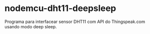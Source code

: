 # nodemcu-dht11-deepsleep
Programa para interfacear sensor DHT11 com API do Thingspeak.com usando modo deep sleep.
